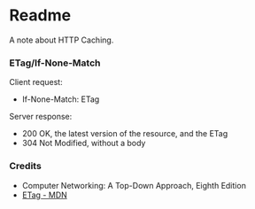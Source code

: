 # Readme
A note about HTTP Caching.

### ETag/If-None-Match

Client request:
- If-None-Match: ETag

Server response:
- 200 OK, the latest version of the resource, and the ETag
- 304 Not Modified, without a body

### Credits
- Computer Networking: A Top-Down Approach, Eighth Edition
- [ETag - MDN](https://developer.mozilla.org/en-US/docs/Web/HTTP/Headers/ETag)
